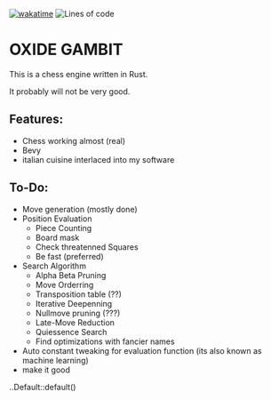 [![wakatime](https://wakatime.com/badge/user/4b6581a3-5d2c-4e5d-9be1-63e7bb07270d/project/c1aed1d2-5def-458d-82c7-449b42f15502.svg)](https://wakatime.com/badge/user/4b6581a3-5d2c-4e5d-9be1-63e7bb07270d/project/c1aed1d2-5def-458d-82c7-449b42f15502)
<img alt="Lines of code" src="https://img.shields.io/tokei/lines/github/aspiringLich/oxide-gambit">
# OXIDE GAMBIT

This is a chess engine written in Rust.

It probably will not be very good.

## Features:

* Chess working almost (real)
* Bevy
* italian cuisine interlaced into my software

## To-Do:

* Move generation (mostly done)
* Position Evaluation
    * Piece Counting
    * Board mask
    * Check threatenned Squares
    * Be fast (preferred)
* Search Algorithm
    * Alpha Beta Pruning
    * Move Orderring
    * Transposition table (??)
    * Iterative Deepenning
    * Nullmove pruning (???)
    * Late-Move Reduction
    * Quiessence Search
    * Find optimizations with fancier names
* Auto constant tweaking for evaluation function (its also known as machine learning)
* make it good

..Default::default()
